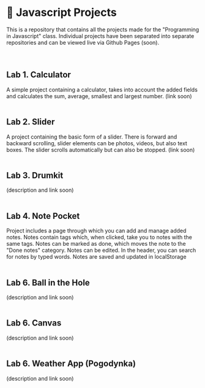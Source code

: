 # 🚀 Javascript Projects

This is a repository that contains all the projects made for the "Programming in Javascript" class. Individual projects have been separated into separate repositories and can be viewed live via Github Pages (soon).
<br />
<br />
<br />
## Lab 1. Calculator 

A simple project containing a calculator, takes into account the added fields and calculates the sum, average, smallest and largest number.
(link soon)
<br />
<br />
## Lab 2. Slider 

A project containing the basic form of a slider. There is forward and backward scrolling, slider elements can be photos, videos, but also text boxes. The slider scrolls automatically but can also be stopped.
(link soon)
<br />
<br />
## Lab 3. Drumkit 

(description and link soon)
<br />
<br />
## Lab 4. Note Pocket 

Project includes a page through which you can add and manage added notes. Notes contain tags which, when clicked, take you to notes with the same tags. Notes can be marked as done, which moves the note to the "Done notes" category. Notes can be edited. In the header, you can search for notes by typed words. Notes are saved and updated in localStorage
<br />
<br />
## Lab 6. Ball in the Hole

(description and link soon)
<br />
<br />
## Lab 6. Canvas 

(description and link soon)
<br />
<br />
## Lab 6. Weather App (Pogodynka)

(description and link soon)

